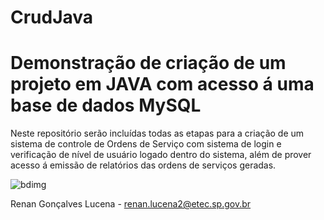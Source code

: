 # CrudJava

# Demonstração de criação de um projeto em JAVA com acesso á uma base de dados MySQL
Neste repositório serão incluídas todas as etapas para a criação de um sistema de controle de Ordens de Serviço com sistema de login e verificação de nível de usuário logado dentro do sistema, além de prover acesso á emissão de relatórios das ordens de serviços geradas.

![bdimg](https://user-images.githubusercontent.com/67175858/138981681-15b69322-3459-4627-a3b5-ff1e3ddaafee.png)

Renan Gonçalves Lucena - renan.lucena2@etec.sp.gov.br
